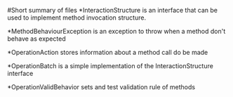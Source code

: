 #Short summary of files
*InteractionStructure is an interface that can be used to implement method invocation structure.

*MethodBehaviourException is an exception to throw when a method don't behave as expected

*OperationAction stores information about a method call do be made

*OperationBatch is a simple implementation of the InteractionStructure interface

*OperationValidBehavior sets and test validation rule of methods 
